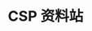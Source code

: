 ---
title: CSP 资料站
keywords: csp, csp官方, wiki, 文档, 开源软件, 开源硬件, Da-Vinci
desc: csp的官方文档（Wiki），包含了开源软件和开源硬件资料，AIOT资料等等
id: home
layout: home
---